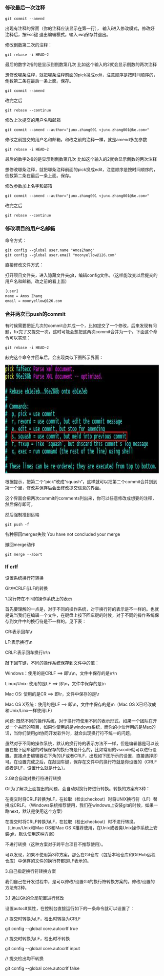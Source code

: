 ### 修改最后一次注释

```shell
git commit --amend
```

出现有注释的界面（你的注释应该显示在第一行）， 输入i进入修改模式，修改好注释后，按Esc键 退出编辑模式，输入:wq保存并退出。

修改倒数第二次的注释：

```shell
git rebase -i HEAD~2
```

最后的数字2指的是显示到倒数第几次 比如这个输入的2就会显示倒数的两次注释

想修改哪条注释，就把哪条注释前面的pick换成edit，注意顺序是按时间顺序的，倒数第二条在最后一条上面。保存。

```shell
git commit --amend
```

改完之后

```shell
git rebase --continue
```

修改上次提交的用户名和邮箱

```shell
git commit --amend --author="junx.zhang001 <junx.zhang001@ke.com>"
```

修改之前提交的用户名和邮箱，和改之前的注释一样，就是amend多加参数

```shell
git rebase -i HEAD~2
```

最后的数字2指的是显示到倒数第几次 比如这个输入的2就会显示倒数的两次注释

想修改哪条注释，就把哪条注释前面的pick换成edit，注意顺序是按时间顺序的，倒数第二条在最后一条上面。保存。

修改参数加上名字和邮箱

```shell
git commit --amend --author="junx.zhang001 <junx.zhang001@ke.com>"
```

改完之后

```shell
git rebase --continue
```

### 修改项目的用户名邮箱

命令方式：

```shell
git config --global user.name "AmosZhang"
git config --global user.email "moonyellow@126.com"
```

直接修改文件方式：

打开项目文件夹，进入隐藏文件夹git，编辑config文件。（这样能改变以后提交的用户名和邮箱，改之前的看上面）

```text
[user]
name = Amos Zhang
email = moonyellow@126.com
```

### 合并两次已push的commit

有时候需要把近几次的commit合并成一个，比如提交了一个修改，后来发现有问题，fix完了又提交一次，这时可能会想把这两次commit合并为一个。下面这个命令可以实现：

```shell
git rebase -i HEAD~2
```

敲完这个命令并回车后，会出现类似下图所示界面：

<img src="./git1.png" width="994" height="356">

根据提示，把第二个“pick”改成“squash”，这样就可以把第二个commit合并到到第一个里，修改并保存后会出修改提交信息的界面。

这个界面会把两次commit的comments列出来，你可以任意修改成想要的注释，然后保存即可。

然后强制推到远端

```shell
git push -f
```

各种原因merges失败
You have not concluded your merge

撤回merge动作
```shell
git merge --abort
```

### lf crlf

设置系统换行符转换

Git中CRLF与LF的转换

1.换行符在不同的操作系统上的表示

首先要理解的一点是，对于不同的操作系统，对于换行符的表示是不一样的。也就是说当我们在编辑一个文件，在键盘上按下回车键的时候，对于不同的操作系统保存到文件中的换行符是不一样的。见下表：

CR:表示回车\r

LF:表示换行\n

CRLF:表示回车换行\r\n

敲下回车键，不同的操作系统保存到文件中的值：

Windows：使用的是CRLF ==> 即\r\n，文件中保存的是\r\n

Linux/Unix: 使用的是LF ==> 即\n，文件中保存的是\n

Mac OS: 使用的是CR ==> 即\r，文件中保存的是\r

Mac OS X系统：使用的是LF ==> 即\n，文件中保存的是\n（Mac OS X已经改成和Unix/Linx一样使用LF）

问题: 既然不同的操作系统，对于换行符使用不同的表示形式，如果一个团队在开发一个共同的项目，如果你使用的是windows系统，而你的小伙伴用的是Mac的话，当你们使用git协同开发软件时，就会出现换行符不统一的问题。

虽然对于不同的操作系统，默认的换行符的表示方法不一样，但是编辑器是可以设置在敲下回车键的时候保存的换行符是什么的，比如常用的vscode就可以进行设置。直接点击编辑器右下角的LF或者CRLF，出现如下图所示的设置，直接选择即可。在设置完成之后，在敲回车键，保存在文件中的换行符就是你设置的（CRLF或者是LF，设置什么就是什么）。

2.Git会自动对换行符进行转换

Git为了解决上面提出的问题，会自动对换行符进行转换。转换的方案有3种：

在提交时将CRLF转换为LF，在拉取（检出checkout）时将UNIX换行符（LF）替换成CRLF。（Windows系统推荐使用，我们在windows上安装git的时候，如果一路next，默认是使用这个方案）

在提交时将CRLF转换为LF，在拉取（检出checkout）时不进行转换。（Linux/Unix和Mac OS和Mac OS X推荐使用，在Unix或者类Unix操作系统上安装git，默认使用这种方案）

不进行转换（这种方案对于跨平台项目不推荐使用）。

可以发现，如果不使用第3种方案，那么在Git仓库（包括本地仓库和GitHub远程仓库）中保存的文件的换行符都是LF表示的。

3.自己指定换行符转换方案

我们自己在开发过程中，是可以修改/设置Git的换行符转换方案的。修改/设置的方法有2种。

3.1 通过Git的全局配置进行修改

设置autoclf属性，在控制台直接运行如下的一条命令就可以设置了：

// 提交时转换为LF，检出时转换为CRLF

git config --global core.autocrlf true

// 提交时转换为LF，检出时不转换

git config --global core.autocrlf input

// 提交检出均不转换

git config --global core.autocrlf false
